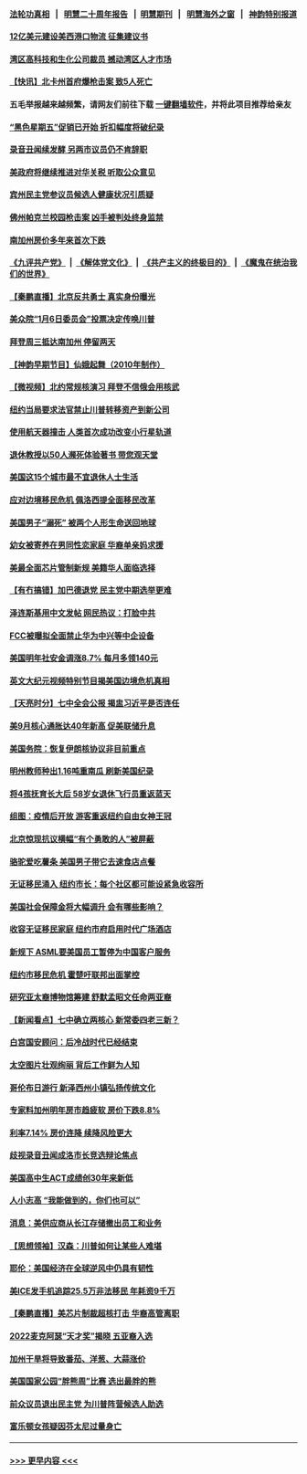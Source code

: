#### [法轮功真相](https://github.com/gfw-breaker/truth/blob/master/README.md?t=0) &nbsp;&nbsp;|&nbsp;&nbsp; [明慧二十周年报告](https://github.com/gfw-breaker/mh-reports/blob/master/README.md?t=0) &nbsp;&nbsp;|&nbsp;&nbsp;[明慧期刊](https://github.com/gfw-breaker/mh-qikan) &nbsp;&nbsp;|&nbsp;&nbsp; [明慧海外之窗](https://github.com/gfw-breaker/mh-news/blob/master/README.md?t=0) &nbsp;&nbsp;|&nbsp;&nbsp; [神韵特别报道](https://github.com/gfw-breaker/mh-news/blob/master/shenyun.md?t=0)
#### [12亿美元建设美西港口物流 征集建议书](../pages/nsc412/n13844991.md?t=10141150) 
#### [湾区高科技和生化公司裁员 撼动湾区人才市场](../pages/nsc412/n13845006.md?t=10141150) 
#### [【快讯】北卡州首府爆枪击案 致5人死亡](../pages/nsc412/n13844971.md?t=10141150) 
#### 五毛举报越来越频繁，请网友们前往下载 [一键翻墙软件](https://github.com/gfw-breaker/ssr-accounts)，并将此项目推荐给亲友
#### [“黑色星期五”促销已开始 折扣幅度将破纪录](../pages/nsc412/n13844909.md?t=10141150) 
#### [录音丑闻续发酵 另两市议员仍不肯辞职](../pages/nsc412/n13844961.md?t=10141150) 
#### [美政府将继续推进对华关税 听取公众意见](../pages/nsc412/n13844942.md?t=10141150) 
#### [宾州民主党参议员候选人健康状况引质疑](../pages/nsc412/n13844827.md?t=10141150) 
#### [佛州帕克兰校园枪击案 凶手被判处终身监禁](../pages/nsc412/n13844857.md?t=10141150) 
#### [南加州房价多年来首次下跌](../pages/nsc412/n13844917.md?t=10141150) 
#### [《九评共产党》](https://github.com/begood0513/9ping.md/blob/master/README.md) &nbsp;|&nbsp; [《解体党文化》](../../../../jtdwh.md/blob/master/README.md)  &nbsp;|&nbsp; [《共产主义的终极目的》](../../../../gczydzjmd.md/blob/master/README.md) &nbsp;|&nbsp; [《魔鬼在统治我们的世界》](../../../../mgztzwmdsj.md/blob/master/README.md) 
#### [【秦鹏直播】北京反共勇士 真实身份曝光](../pages/nsc412/n13844713.md?t=10141150) 
#### [美众院“1月6日委员会”投票决定传唤川普](../pages/nsc412/n13844853.md?t=10141150) 
#### [拜登周三抵达南加州 停留两天](../pages/nsc412/n13844824.md?t=10141150) 
#### [【神韵早期节目】仙娥起舞（2010年制作）](../pages/nsc412/n13844878.md?t=10141150) 
#### [【微视频】北约常规核演习 拜登不信俄会用核武](../pages/nsc412/n13844097.md?t=10141150) 
#### [纽约当局要求法官禁止川普转移资产到新公司](../pages/nsc412/n13844760.md?t=10141150) 
#### [使用航天器撞击 人类首次成功改变小行星轨道](../pages/nsc412/n13844773.md?t=10141150) 
#### [退休教授以50人濒死体验著书 带您观天堂](../pages/nsc412/n13844624.md?t=10141150) 
#### [美国这15个城市最不宜退休人士生活](../pages/nsc412/n13844166.md?t=10141150) 
#### [应对边境移民危机 佩洛西提全面移民改革](../pages/nsc412/n13844275.md?t=10141150) 
#### [美国男子“溺死” 被两个人形生命送回地球](../pages/nsc412/n13844734.md?t=10141150) 
#### [幼女被寄养在男同性恋家庭 华裔单亲妈求援](../pages/nsc412/n13844811.md?t=10141150) 
#### [美最全面芯片管制新规 美籍华人面临选择](../pages/nsc412/n13844763.md?t=10141150) 
#### [【有冇搞错】加巴德退党 民主党中期选举更难](../pages/nsc412/n13844663.md?t=10141150) 
#### [泽连斯基用中文发帖 网民热议：打脸中共](../pages/nsc412/n13844723.md?t=10141150) 
#### [FCC被曝拟全面禁止华为中兴等中企设备](../pages/nsc412/n13844686.md?t=10141150) 
#### [美国明年社安金调涨8.7% 每月多领140元](../pages/nsc412/n13844710.md?t=10141150) 
#### [英文大纪元视频特别节目揭美国边境危机真相](../pages/nsc412/n13844619.md?t=10141150) 
#### [【天亮时分】七中全会公报 揭盅习近平是否连任](../pages/nsc412/n13844697.md?t=10141150) 
#### [美9月核心通胀达40年新高 促美联储升息](../pages/nsc412/n13844694.md?t=10141150) 
#### [美国务院：恢复伊朗核协议非目前重点](../pages/nsc412/n13844636.md?t=10141150) 
#### [明州教师种出1.16吨重南瓜 刷新美国纪录](../pages/nsc412/n13844388.md?t=10141150) 
#### [将4孩抚育长大后 58岁女退休飞行员重返蓝天](../pages/nsc412/n13844353.md?t=10141150) 
#### [组图：疫情后开放 游客重返纽约自由女神王冠](../pages/nsc412/n13844547.md?t=10141150) 
#### [北京惊现抗议横幅“有个勇敢的人”被屏蔽](../pages/nsc412/n13844650.md?t=10141150) 
#### [骆驼爱吃薯条 美国男子带它去速食店点餐](../pages/nsc412/n13844205.md?t=10141150) 
#### [无证移民涌入 纽约市长：每个社区都可能设紧急收容所](../pages/nsc412/n13844253.md?t=10141150) 
#### [美国社会保障金将大幅调升 会有哪些影响？](../pages/nsc412/n13844141.md?t=10141150) 
#### [收容无证移民家庭 纽约市府启用时代广场酒店](../pages/nsc412/n13844212.md?t=10141150) 
#### [新规下 ASML要美国员工暂停为中国客户服务](../pages/nsc412/n13844245.md?t=10141150) 
#### [纽约市移民危机 霍楚吁联邦出面掌控](../pages/nsc412/n13844249.md?t=10141150) 
#### [研究亚太裔博物馆筹建 舒默孟昭文任命两亚裔](../pages/nsc412/n13844251.md?t=10141150) 
#### [【新闻看点】七中确立两核心 新常委四老三新？](../pages/nsc412/n13844084.md?t=10141150) 
#### [白宫国安顾问：后冷战时代已经结束](../pages/nsc412/n13844203.md?t=10141150) 
#### [太空图片壮观绚丽 背后工作鲜为人知](../pages/nsc412/n13844118.md?t=10141150) 
#### [哥伦布日游行 新泽西州小镇弘扬传统文化](../pages/nsc412/n13844216.md?t=10141150) 
#### [专家料加州明年房市趋疲软 房价下跌8.8%](../pages/nsc412/n13844185.md?t=10141150) 
#### [利率7.14% 房价连降 续降风险更大](../pages/nsc412/n13844180.md?t=10141150) 
#### [歧视录音丑闻成洛市长竞选辩论焦点](../pages/nsc412/n13844174.md?t=10141150) 
#### [美国高中生ACT成绩创30年来新低](../pages/nsc412/n13844094.md?t=10141150) 
#### [人小志高 “我能做到的，你们也可以”](../pages/nsc412/n13844148.md?t=10141150) 
#### [消息：美供应商从长江存储撤出员工和业务](../pages/nsc412/n13844051.md?t=10141150) 
#### [【思想领袖】汉森：川普如何让某些人难堪](../pages/nsc412/n13831425.md?t=10141150) 
#### [耶伦：美国经济在全球逆风中仍具有韧性](../pages/nsc412/n13844079.md?t=10141150) 
#### [美ICE发手机追踪25.5万非法移民 年耗资9千万](../pages/nsc412/n13844089.md?t=10141150) 
#### [【秦鹏直播】美芯片制裁超核打击 华裔高管离职](../pages/nsc412/n13843939.md?t=10141150) 
#### [2022麦克阿瑟“天才奖”揭晓 五亚裔入选](../pages/nsc412/n13844048.md?t=10141150) 
#### [加州干旱将导致番茄、洋葱、大蒜涨价](../pages/nsc412/n13844098.md?t=10141150) 
#### [美国国家公园“胖熊周”比赛 选出最胖的熊](../pages/nsc412/n13843992.md?t=10141150) 
#### [前众议员退出民主党 为川普阵营候选人助选](../pages/nsc412/n13844034.md?t=10141150) 
#### [富乐顿女孩疑因芬太尼过量身亡](../pages/nsc412/n13844009.md?t=10141150) 

----
#### [ >>> 更早内容 <<< ](../indexes/nsc412-earlier.md)
